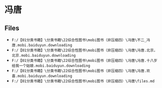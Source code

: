 # 冯唐

## Files

- `F:/【01分类书籍】\分类书籍\22综合性图书\mobi图书（非压缩四）\冯唐\不二_冯唐.mobi.baiduyun.downloading`
- `F:/【01分类书籍】\分类书籍\22综合性图书\mobi图书（非压缩四）\冯唐\冯唐.北京，北京.mobi.baiduyun.downloading`
- `F:/【01分类书籍】\分类书籍\22综合性图书\mobi图书（非压缩四）\冯唐\冯唐.十八岁给我一个姑娘.mobi.baiduyun.downloading`
- `F:/【01分类书籍】\分类书籍\22综合性图书\mobi图书（非压缩四）\冯唐\冯唐.欢喜.mobi.baiduyun.downloading`
- `F:/【01分类书籍】\分类书籍\22综合性图书\mobi图书（非压缩四）\冯唐\files.md`
